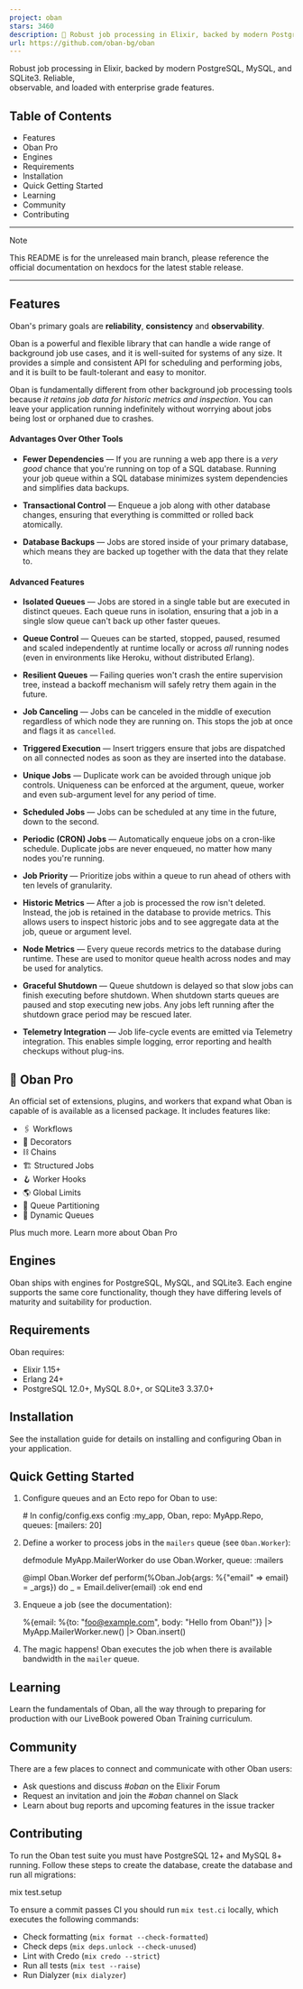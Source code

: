 ```yaml
---
project: oban
stars: 3460
description: 💎 Robust job processing in Elixir, backed by modern PostgreSQL, SQLite3, and MySQL
url: https://github.com/oban-bg/oban
---
```


Robust job processing in Elixir, backed by modern PostgreSQL, MySQL, and SQLite3. Reliable,  
observable, and loaded with enterprise grade features.

Table of Contents
-----------------

-   Features
-   Oban Pro
-   Engines
-   Requirements
-   Installation
-   Quick Getting Started
-   Learning
-   Community
-   Contributing

* * *

Note

This README is for the unreleased main branch, please reference the official documentation on hexdocs for the latest stable release.

* * *

Features
--------

Oban's primary goals are **reliability**, **consistency** and **observability**.

Oban is a powerful and flexible library that can handle a wide range of background job use cases, and it is well-suited for systems of any size. It provides a simple and consistent API for scheduling and performing jobs, and it is built to be fault-tolerant and easy to monitor.

Oban is fundamentally different from other background job processing tools because _it retains job data for historic metrics and inspection_. You can leave your application running indefinitely without worrying about jobs being lost or orphaned due to crashes.

#### Advantages Over Other Tools

-   **Fewer Dependencies** — If you are running a web app there is a _very good_ chance that you're running on top of a SQL database. Running your job queue within a SQL database minimizes system dependencies and simplifies data backups.
    
-   **Transactional Control** — Enqueue a job along with other database changes, ensuring that everything is committed or rolled back atomically.
    
-   **Database Backups** — Jobs are stored inside of your primary database, which means they are backed up together with the data that they relate to.
    

#### Advanced Features

-   **Isolated Queues** — Jobs are stored in a single table but are executed in distinct queues. Each queue runs in isolation, ensuring that a job in a single slow queue can't back up other faster queues.
    
-   **Queue Control** — Queues can be started, stopped, paused, resumed and scaled independently at runtime locally or across _all_ running nodes (even in environments like Heroku, without distributed Erlang).
    
-   **Resilient Queues** — Failing queries won't crash the entire supervision tree, instead a backoff mechanism will safely retry them again in the future.
    
-   **Job Canceling** — Jobs can be canceled in the middle of execution regardless of which node they are running on. This stops the job at once and flags it as `cancelled`.
    
-   **Triggered Execution** — Insert triggers ensure that jobs are dispatched on all connected nodes as soon as they are inserted into the database.
    
-   **Unique Jobs** — Duplicate work can be avoided through unique job controls. Uniqueness can be enforced at the argument, queue, worker and even sub-argument level for any period of time.
    
-   **Scheduled Jobs** — Jobs can be scheduled at any time in the future, down to the second.
    
-   **Periodic (CRON) Jobs** — Automatically enqueue jobs on a cron-like schedule. Duplicate jobs are never enqueued, no matter how many nodes you're running.
    
-   **Job Priority** — Prioritize jobs within a queue to run ahead of others with ten levels of granularity.
    
-   **Historic Metrics** — After a job is processed the row isn't deleted. Instead, the job is retained in the database to provide metrics. This allows users to inspect historic jobs and to see aggregate data at the job, queue or argument level.
    
-   **Node Metrics** — Every queue records metrics to the database during runtime. These are used to monitor queue health across nodes and may be used for analytics.
    
-   **Graceful Shutdown** — Queue shutdown is delayed so that slow jobs can finish executing before shutdown. When shutdown starts queues are paused and stop executing new jobs. Any jobs left running after the shutdown grace period may be rescued later.
    
-   **Telemetry Integration** — Job life-cycle events are emitted via Telemetry integration. This enables simple logging, error reporting and health checkups without plug-ins.
    

🌟 Oban Pro
-----------

An official set of extensions, plugins, and workers that expand what Oban is capable of is available as a licensed package. It includes features like:

-   🖇️ Workflows
-   🎨 Decorators
-   ⛓️ Chains
-   🏗️ Structured Jobs
-   🪝 Worker Hooks
-   🌎 Global Limits
-   🔪 Queue Partitioning
-   🎢 Dynamic Queues

Plus much more. Learn more about Oban Pro

Engines
-------

Oban ships with engines for PostgreSQL, MySQL, and SQLite3. Each engine supports the same core functionality, though they have differing levels of maturity and suitability for production.

Requirements
------------

Oban requires:

-   Elixir 1.15+
-   Erlang 24+
-   PostgreSQL 12.0+, MySQL 8.0+, or SQLite3 3.37.0+

Installation
------------

See the installation guide for details on installing and configuring Oban in your application.

Quick Getting Started
---------------------

1.  Configure queues and an Ecto repo for Oban to use:
    
    \# In config/config.exs
    config :my\_app, Oban,
      repo: MyApp.Repo,
      queues: \[mailers: 20\]
    
2.  Define a worker to process jobs in the `mailers` queue (see `Oban.Worker`):
    
    defmodule MyApp.MailerWorker do
      use Oban.Worker, queue: :mailers
    
      @impl Oban.Worker
      def perform(%Oban.Job{args: %{"email" \=> email} \= \_args}) do
        \_ \= Email.deliver(email)
        :ok
      end
    end
    
3.  Enqueue a job (see the documentation):
    
    %{email: %{to: "foo@example.com", body: "Hello from Oban!"}}
    |> MyApp.MailerWorker.new()
    |> Oban.insert()
    
4.  The magic happens! Oban executes the job when there is available bandwidth in the `mailer` queue.
    

Learning
--------

Learn the fundamentals of Oban, all the way through to preparing for production with our LiveBook powered Oban Training curriculum.

Community
---------

There are a few places to connect and communicate with other Oban users:

-   Ask questions and discuss _#oban_ on the Elixir Forum
-   Request an invitation and join the _#oban_ channel on Slack
-   Learn about bug reports and upcoming features in the issue tracker

Contributing
------------

To run the Oban test suite you must have PostgreSQL 12+ and MySQL 8+ running. Follow these steps to create the database, create the database and run all migrations:

mix test.setup

To ensure a commit passes CI you should run `mix test.ci` locally, which executes the following commands:

-   Check formatting (`mix format --check-formatted`)
-   Check deps (`mix deps.unlock --check-unused`)
-   Lint with Credo (`mix credo --strict`)
-   Run all tests (`mix test --raise`)
-   Run Dialyzer (`mix dialyzer`)
